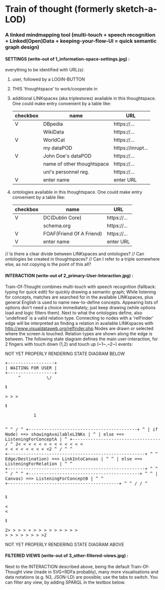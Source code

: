 # Train of thought (formerly sketch-a-LOD)

### A linked mindmapping tool (multi-touch + speech recognition + Linked(Open)Data + keeping-your-flow-UI = quick semantic graph design)

#### SETTINGS (write-out of 1_information-space-settings.jpg) :

everything to be identified with URL(s):
1. user, followed by a LOGIN-BUTTON
2. THIS 'thoughtspace' to work/cooperate in
3. additional LINKspaces (aka triplestores) available in this thoughtspace. One could make entry convenient by a table like:

   |checkbox|name                      |URL              |
   |--------|--------------------------|-----------------|
   |      V |DBpedia                   |https://...      |
   |        |WikiData                  |https://...      |
   |      V |WorldCat                  |https://...      |
   |        |my dataPOD                |https://inrupt...|
   |      V |John Doe's dataPOD        |https://...      |
   |        |name of other thoughtspace|https://...      |
   |        |uni's personnel reg.      |https://...      |
   |      V | enter name               | enter URL       |

4. ontologies available in this thoughtspace. One could make entry convenient by a table like:

   |checkbox|name                    |URL        |
   |--------|------------------------|-----------|
   |      V |DC(Dublin Core)         |https://...|
   |        |schema.org              |https://...|
   |      V |FOAF(Friend Of A Friend)|https://...|
   |      V | enter name             | enter URL |

// Is there a clear divide between LINKspaces and ontologies?
// Can ontologies be created in thoughtspaces?
// Can I refer to a triple somewhere else, as not copying is the point of this all?


#### INTERACTION (write-out of 2_primary-User-Interaction.jpg) :
Train-Of-Thought combines multi-touch with speech recognition (fallback: typing for quick edit) for quickly drawing a semantic graph;
While listening for concepts, matches are searched for in the available LINKspaces, plus general English is used to name new-to-define concepts. Appearing lists of options don't need a choice immediately; just keep drawing (while options load and logic filters them).
Next to what the ontologies define, also 'undefined' is a valid relation type. Connecting to nodes with a 'relFinder' edge will be interpreted as finding a relation in available LINKspaces with http://www.visualdataweb.org/relfinder.php
Nodes are drawn or selected where the screen is touched.
Relation types are shown along the edge is between.
The following state diagram defines the main user-interaction, for 2 fingers with touch down (1,2) and touch up (~1~,~2~) events:

NOT YET PROPERLY RENDERING STATE DIAGRAM BELOW
<pre>
+------------------+
| WAITING FOR USER | 
+------------------+
     ^          \/
</pre><span style="text-decoration: line-through;">1</span><pre>> > ></pre><span style="text-decoration: line-through;">1</span><pre>           1
^    ^          \/
^  +------------------------------------------+
^  | if (1 on Node) ==> showingAvailableLINKs |
^  |           else ==> ListeningForConceptA  |
^  +------------------------------------------+
^               \/
^                2< < < < < < < < < < < < < < < < < < < < < <2
^               \/                                           ^
^  +-----------------------------------------------------+   ^
^  | if (2 on Edge/Destination) ==> LinkIntoCanvas       |   ^
^  |                       else ==> ListeningForRelation |   ^
^  +-----------------------------------------------------+   ^
^               \/                                           ^
^                ~2~                                           ^
^               \/                                           ^
^  +-------------------------------------------+             ^
^  | if (2 on Canvas) ==> ListeningForConceptB |             ^
^  +-------------------------------------------+             ^
^       \/         \/                                        ^
</pre><span style="text-decoration: line-through;">1</span><pre>< <</pre><span style="text-decoration: line-through;">1</span><pre>          2> > > > > > > > > > > > > > > > > > > > > >2
</pre>
NOT YET PROPERLY RENDERING STATE DIAGRAM ABOVE

#### FILTERED VIEWS (write-out of 3_other-filtered-views.jpg) :
Next to the INTERACTION described above, being the default Train-Of-Thought view (made in SVG+RDFa probably), many more visualisations and data notations (e.g. N3, JSON-LD) are possible; use the tabs to switch.
You can filter any view, by adding SPARQL in the textbox below.
